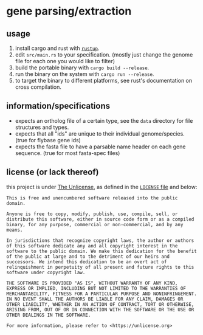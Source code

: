 # gene parsing/extraction

## usage
1. install cargo and rust with [`rustup`](https://rustup.rs/).
2. edit `src/main.rs` to your specification. (mostly just change the genome file for each one you would like to filter)
3. build the portable binary with `cargo build --release`.
4. run the binary on the system with `cargo run --release`.
5. to target the binary to different platforms, see rust's documentation on cross compilation.

## information/specifications
- expects an ortholog file of a certain type, see the `data` directory for file structures and types.
- expects that all "ids" are unique to their individual genome/species. (true for flybase gene ids)
- expects the fasta file to have a parsable name header on each gene sequence. (true for most fasta-spec files)

## license (or lack thereof)
this project is under [The Unlicense](https://unlicense.org), as defined in the [`LICENSE` file](./LICENSE) and below:

```text
This is free and unencumbered software released into the public domain.

Anyone is free to copy, modify, publish, use, compile, sell, or
distribute this software, either in source code form or as a compiled
binary, for any purpose, commercial or non-commercial, and by any
means.

In jurisdictions that recognize copyright laws, the author or authors
of this software dedicate any and all copyright interest in the
software to the public domain. We make this dedication for the benefit
of the public at large and to the detriment of our heirs and
successors. We intend this dedication to be an overt act of
relinquishment in perpetuity of all present and future rights to this
software under copyright law.

THE SOFTWARE IS PROVIDED "AS IS", WITHOUT WARRANTY OF ANY KIND,
EXPRESS OR IMPLIED, INCLUDING BUT NOT LIMITED TO THE WARRANTIES OF
MERCHANTABILITY, FITNESS FOR A PARTICULAR PURPOSE AND NONINFRINGEMENT.
IN NO EVENT SHALL THE AUTHORS BE LIABLE FOR ANY CLAIM, DAMAGES OR
OTHER LIABILITY, WHETHER IN AN ACTION OF CONTRACT, TORT OR OTHERWISE,
ARISING FROM, OUT OF OR IN CONNECTION WITH THE SOFTWARE OR THE USE OR
OTHER DEALINGS IN THE SOFTWARE.

For more information, please refer to <https://unlicense.org>
```